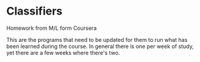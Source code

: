 # Classifiers
Homework from M/L form Coursera

This are the programs that need to be updated for them to run what has been learned during the course. In general
there is one per week of study, yet there are a few weeks where there's two.
